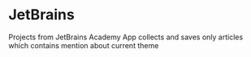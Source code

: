 # JetBrains
Projects from JetBrains Academy
App collects and saves only articles which contains mention about current theme
